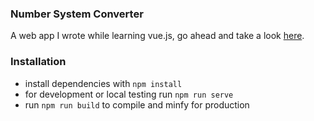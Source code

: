 ### Number System Converter

A web app I wrote while learning vue.js, go ahead and take a look [here](https://nsc.fx-tm.de/).

### Installation

- install dependencies with `npm install`
- for development or local testing run `npm run serve`
- run `npm run build` to compile and minfy for production


